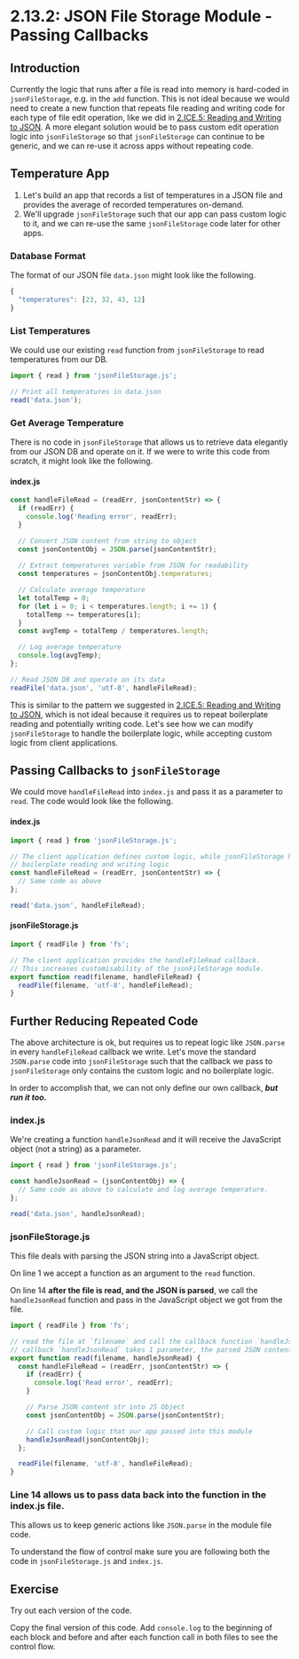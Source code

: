 # 2.13.2: JSON File Storage Module - Passing Callbacks

## Introduction

Currently the logic that runs after a file is read into memory is hard-coded in `jsonFileStorage`, e.g. in the `add` function. This is not ideal because we would need to create a new function that repeats file reading and writing code for each type of file edit operation, like we did in [2.ICE.5: Reading and Writing to JSON](../2.ice-in-class-exercises/2.ice.5-json-cards.md#limitations-with-current-jsonfilestorage-module). A more elegant solution would be to pass custom edit operation logic into `jsonFileStorage` so that `jsonFileStorage` can continue to be generic, and we can re-use it across apps without repeating code.

## Temperature App

1. Let's build an app that records a list of temperatures in a JSON file and provides the average of recorded temperatures on-demand.
2. We'll upgrade `jsonFileStorage` such that our app can pass custom logic to it, and we can re-use the same `jsonFileStorage` code later for other apps.

### Database Format

The format of our JSON file `data.json` might look like the following.

```javascript
{
  "temperatures": [23, 32, 43, 12]
}
```

### List Temperatures

We could use our existing `read` function from `jsonFileStorage` to read temperatures from our DB.

```javascript
import { read } from 'jsonFileStorage.js';

// Print all temperatures in data.json
read('data.json');
```

### Get Average Temperature

There is no code in `jsonFileStorage` that allows us to retrieve data elegantly from our JSON DB and operate on it. If we were to write this code from scratch, it might look like the following.

#### index.js

```javascript
const handleFileRead = (readErr, jsonContentStr) => {
  if (readErr) {
    console.log('Reading error', readErr);
  }

  // Convert JSON content from string to object
  const jsonContentObj = JSON.parse(jsonContentStr);
  
  // Extract temperatures variable from JSON for readability
  const temperatures = jsonContentObj.temperatures;

  // Calculate average temperature
  let totalTemp = 0;
  for (let i = 0; i < temperatures.length; i += 1) {
    totalTemp += temperatures[i];
  }
  const avgTemp = totalTemp / temperatures.length;

  // Log average temperature
  console.log(avgTemp);
};

// Read JSON DB and operate on its data
readFile('data.json', 'utf-8', handleFileRead);
```

This is similar to the pattern we suggested in [2.ICE.5: Reading and Writing to JSON](../2.ice-in-class-exercises/2.ice.5-json-cards.md#limitations-with-current-jsonfilestorage-module), which is not ideal because it requires us to repeat boilerplate reading and potentially writing code. Let's see how we can modify `jsonFileStorage` to handle the boilerplate logic, while accepting custom logic from client applications.

## Passing Callbacks to `jsonFileStorage`

We could move `handleFileRead` into `index.js` and pass it as a parameter to `read`. The code would look like the following.

#### index.js

```javascript
import { read } from 'jsonFileStorage.js';

// The client application defines custom logic, while jsonFileStorage handles
// boilerplate reading and writing logic
const handleFileRead = (readErr, jsonContentStr) => {
  // Same code as above
};

read('data.json', handleFileRead);
```

#### jsonFileStorage.js

```javascript
import { readFile } from 'fs';

// The client application provides the handleFileRead callback.
// This increases customisability of the jsonFileStorage module.
export function read(filename, handleFileRead) {
  readFile(filename, 'utf-8', handleFileRead);
}
```

## Further Reducing Repeated Code

The above architecture is ok, but requires us to repeat logic like `JSON.parse` in every `handleFileRead` callback we write. Let's move the standard `JSON.parse` code into `jsonFileStorage` such that the callback we pass to `jsonFileStorage` only contains the custom logic and no boilerplate logic.

In order to accomplish that, we can not only define our own callback, _**but run it too.**_

### index.js

We're creating a function `handleJsonRead` and it will receive the JavaScript object \(not a string\) as a parameter.

```javascript
import { read } from 'jsonFileStorage.js';

const handleJsonRead = (jsonContentObj) => {
  // Same code as above to calculate and log average temperature.
};

read('data.json', handleJsonRead);
```

### jsonFileStorage.js

This file deals with parsing the JSON string into a JavaScript object.

On line 1 we accept a function as an argument to the `read` function.

On line 14 **after the file is read, and the JSON is parsed**, we call the `handleJsonRead` function and pass in the JavaScript object we got from the file.

```javascript
import { readFile } from 'fs';

// read the file at `filename` and call the callback function `handleJsonRead`.
// callback `handleJsonRead` takes 1 parameter, the parsed JSON content.
export function read(filename, handleJsonRead) {
  const handleFileRead = (readErr, jsonContentStr) => {
    if (readErr) {
      console.log('Read error', readErr);
    }

    // Parse JSON content str into JS Object
    const jsonContentObj = JSON.parse(jsonContentStr);

    // Call custom logic that our app passed into this module
    handleJsonRead(jsonContentObj);
  };

  readFile(filename, 'utf-8', handleFileRead);
}
```

### Line 14 allows us to pass data back into the function in the index.js file.

This allows us to keep generic actions like `JSON.parse` in the module file code.

To understand the flow of control make sure you are following both the code in `jsonFileStorage.js` and `index.js`.

## Exercise

Try out each version of the code.

Copy the final version of this code. Add `console.log` to the beginning of each block and before and after each function call in both files to see the control flow.

